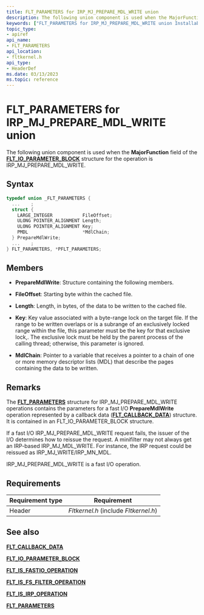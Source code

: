 ```yaml
---
title: FLT_PARAMETERS for IRP_MJ_PREPARE_MDL_WRITE union
description: The following union component is used when the MajorFunction field of the FLT_IO_PARAMETER_BLOCK structure for the operation is IRP_MJ_PREPARE_MDL_WRITE.
keywords: ["FLT_PARAMETERS for IRP_MJ_PREPARE_MDL_WRITE union Installable File System Drivers", "FLT_PARAMETERS union Installable File System Drivers", "PFLT_PARAMETERS union pointer Installable File System Drivers"]
topic_type:
- apiref
api_name:
- FLT_PARAMETERS
api_location:
- fltkernel.h
api_type:
- HeaderDef
ms.date: 03/13/2023
ms.topic: reference
---
```


# FLT_PARAMETERS for IRP_MJ_PREPARE_MDL_WRITE union

The following union component is used when the **MajorFunction** field of the [**FLT_IO_PARAMETER_BLOCK**](/windows-hardware/drivers/ddi/fltkernel/ns-fltkernel-_flt_io_parameter_block) structure for the operation is IRP_MJ_PREPARE_MDL_WRITE.

## Syntax

``` C
typedef union _FLT_PARAMETERS {
  ...    ;
  struct {
    LARGE_INTEGER           FileOffset;
    ULONG POINTER_ALIGNMENT Length;
    ULONG POINTER_ALIGNMENT Key;
    PMDL                    *MdlChain;
  } PrepareMdlWrite;
  ...    ;
} FLT_PARAMETERS, *PFLT_PARAMETERS;
```

## Members

- **PrepareMdlWrite**: Structure containing the following members.

- **FileOffset**: Starting byte within the cached file.

- **Length**: Length, in bytes, of the data to be written to the cached file.

- **Key**: Key value associated with a byte-range lock on the target file. If the range to be written overlaps or is a subrange of an exclusively locked range within the file, this parameter must be the key for that exclusive lock,. The exclusive lock must be held by the parent process of the calling thread; otherwise, this parameter is ignored.

- **MdlChain**: Pointer to a variable that receives a pointer to a chain of one or more memory descriptor lists (MDL) that describe the pages containing the data to be written.

## Remarks

The [**FLT_PARAMETERS**](/windows-hardware/drivers/ddi/fltkernel/ns-fltkernel-_flt_parameters) structure for IRP_MJ_PREPARE_MDL_WRITE operations contains the parameters for a fast I/O **PrepareMdlWrite** operation represented by a callback data ([**FLT_CALLBACK_DATA**](/windows-hardware/drivers/ddi/fltkernel/ns-fltkernel-_flt_callback_data)) structure. It is contained in an FLT_IO_PARAMETER_BLOCK structure.

If a fast I/O IRP_MJ_PREPARE_MDL_WRITE request fails, the issuer of the I/O determines how to reissue the request. A minifilter may not always get an IRP-based IRP_MJ_MDL_WRITE. For instance, the IRP request could be reissued as IRP_MJ_WRITE/IRP_MN_MDL.

IRP_MJ_PREPARE_MDL_WRITE is a fast I/O operation.

## Requirements

| Requirement type | Requirement |
| ---------------- | ----------- |
| Header | *Fltkernel.h* (include *Fltkernel.h*) |

## See also

[**FLT_CALLBACK_DATA**](/windows-hardware/drivers/ddi/fltkernel/ns-fltkernel-_flt_callback_data)

[**FLT_IO_PARAMETER_BLOCK**](/windows-hardware/drivers/ddi/fltkernel/ns-fltkernel-_flt_io_parameter_block)

[**FLT_IS_FASTIO_OPERATION**](/windows-hardware/drivers/ddi/index)

[**FLT_IS_FS_FILTER_OPERATION**](/previous-versions/ff544648(v=vs.85))

[**FLT_IS_IRP_OPERATION**](/previous-versions/ff544654(v=vs.85))

[**FLT_PARAMETERS**](/windows-hardware/drivers/ddi/fltkernel/ns-fltkernel-_flt_parameters)
